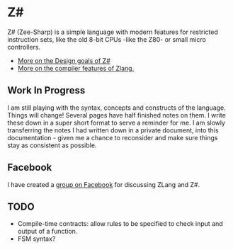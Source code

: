 # Z\#

Z# (Zee-Sharp) is a simple language with modern features for restricted instruction sets, like the old 8-bit CPUs -like the Z80-  or small micro controllers.

- [More on the Design goals of Z#](design.md)
- [More on the compiler features of Zlang.](./compiler/compiler.md)

## Work In Progress

I am still playing with the syntax, concepts and constructs of the language. Things will change!
Several pages have half finished notes on them. I write these down in a super short format to serve a reminder for me.
I am slowly transferring the notes I had written down in a private document, into this documentation - given me a chance to reconsider and make sure things stay as consistent as possible.

## Facebook

I have created a [group on Facebook](https://www.facebook.com/groups/724275751426108/) for discussing ZLang and Z#.

## TODO

- Compile-time contracts: allow rules to be specified to check input and output of a function.
- FSM syntax?
